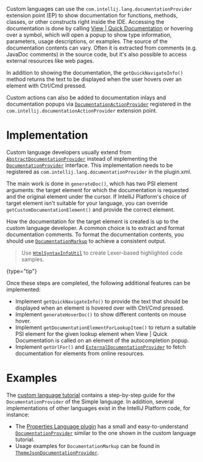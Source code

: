 [//]: # (title: Documentation)

<!-- Copyright 2000-2022 JetBrains s.r.o. and other contributors. Use of this source code is governed by the Apache 2.0 license that can be found in the LICENSE file. -->

Custom languages can use the `com.intellij.lang.documentationProvider` extension point (EP) to show documentation for functions,
methods, classes, or other constructs right inside the IDE.
Accessing the documentation is done by calling
<menupath>[View | Quick Documentation](https://www.jetbrains.com/help/idea/viewing-reference-information.html#inline-quick-documentation)</menupath>
or hovering over a symbol, which will open a popup to show type information, parameters, usage descriptions, or examples.
The source of the documentation contents can vary.
Often it is extracted from comments (e.g. JavaDoc comments) in the source code,
but it's also possible to access external resources like web pages.

In addition to showing the documentation, the `getQuickNavigateInfo()` method returns the text to be displayed
when the user hovers over an element with <shortcut>Ctrl</shortcut>/<shortcut>Cmd</shortcut> pressed.

Custom actions can also be added to documentation inlays and documentation popups via
[`DocumentationActionProvider`](upsource:///platform/lang-impl/src/com/intellij/codeInsight/documentation/DocumentationActionProvider.java) registered in the
`com.intellij.documentationActionProvider` extension point.


# Implementation

Custom language developers usually extend from
[`AbstractDocumentationProvider`](upsource:///platform/analysis-api/src/com/intellij/lang/documentation/AbstractDocumentationProvider.java)
instead of implementing the
[`DocumentationProvider`](upsource:///platform/analysis-api/src/com/intellij/lang/documentation/DocumentationProvider.java) interface.
This implementation needs to be registered as `com.intellij.lang.documentationProvider` in the <path>plugin.xml</path>.

The main work is done in `generateDoc()`, which has two PSI element arguments:
the target element for which the documentation is requested and the original element under the cursor.
If  IntelliJ Platform's choice of target element isn't suitable for your language, you can override `getCustomDocumentationElement()`
and provide the correct element.

How the documentation for the target element is created is up to the custom language developer.
A common choice is to extract and format documentation comments.
To format the documentation contents, you should use
[`DocumentationMarkup`](upsource:///platform/analysis-api/src/com/intellij/lang/documentation/DocumentationMarkup.java)
to achieve a consistent output.

 > Use [`HtmlSyntaxInfoUtil`](upsource:///platform/lang-impl/src/com/intellij/openapi/editor/richcopy/HtmlSyntaxInfoUtil.java) to create Lexer-based highlighted code samples.
 >
 {type="tip"}

Once these steps are completed, the following additional features can be implemented:

* Implement `getQuickNavigateInfo()` to provide the text that should be displayed when an element is hovered over with <shortcut>Ctrl</shortcut>/<shortcut>Cmd</shortcut> pressed.
* Implement `generateHoverDoc()` to show different contents on mouse hover.
* Implement `getDocumentationElementForLookupItem()` to return a suitable PSI element for the given lookup element when
  <menupath>View | Quick Documentation</menupath> is called on an element of the autocompletion popup.
* Implement `getUrlFor()` and [`ExternalDocumentationProvider`](upsource:///platform/analysis-api/src/com/intellij/lang/documentation/ExternalDocumentationProvider.java) to fetch documentation for elements from online resources.


# Examples

The [custom language tutorial](documentation_provider.md) contains a step-by-step guide for the `DocumentationProvider` of the Simple language.
In addition, several implementations of other languages exist in the IntelliJ Platform code, for instance:

* The [Properties Language plugin](upsource:///plugins/properties) has a small and easy-to-understand [`DocumentationProvider`](upsource:///plugins/properties/src/com/intellij/lang/properties/PropertiesDocumentationProvider.java) similar to the one shown in the custom language tutorial.
* Usage examples for `DocumentationMarkup` can be found in [`ThemeJsonDocumentationProvider`](upsource:///plugins/devkit/devkit-core/src/themes/ThemeJsonDocumentationProvider.java).
